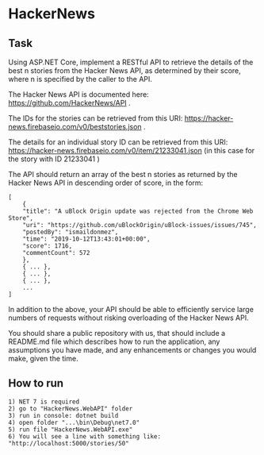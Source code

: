 # HackerNews

## Task

Using ASP.NET Core, implement a RESTful API to retrieve the details of the best n stories from the Hacker News API, as determined by their score, where n is specified by the caller to the API.

The Hacker News API is documented here: https://github.com/HackerNews/API .

The IDs for the stories can be retrieved from this URI: https://hacker-news.firebaseio.com/v0/beststories.json .

The details for an individual story ID can be retrieved from this URI: https://hacker-news.firebaseio.com/v0/item/21233041.json (in this case for the story with ID
21233041 )

The API should return an array of the best n stories as returned by the Hacker News API in descending order of score, in the form:

```
[
	{
	"title": "A uBlock Origin update was rejected from the Chrome Web Store",
	"uri": "https://github.com/uBlockOrigin/uBlock-issues/issues/745",
	"postedBy": "ismaildonmez",
	"time": "2019-10-12T13:43:01+00:00",
	"score": 1716,
	"commentCount": 572
	},
	{ ... },
	{ ... },
	{ ... },
	...
]
```

In addition to the above, your API should be able to efficiently service large numbers of requests without risking overloading of the Hacker News API.

You should share a public repository with us, that should include a README.md file which describes how to run the application, any assumptions you have made, and any enhancements or changes you would make, given the time.

## How to run

```
1) NET 7 is required
2) go to "HackerNews.WebAPI" folder
3) run in console: dotnet build
4) open folder "...\bin\Debug\net7.0"
5) run file "HackerNews.WebAPI.exe"
6) You will see a line with something like: "http://localhost:5000/stories/50"
```
